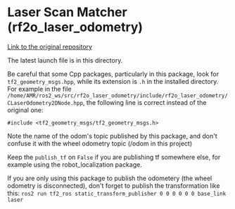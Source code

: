 # Laser Scan Matcher (rf2o_laser_odometry)

[Link to the original repository](https://github.com/MAPIRlab/rf2o_laser_odometry)

The latest launch file is in this directory.

Be careful that some Cpp packages, particularly in this package, look for `tf2_geometry_msgs.hpp`, while its extension is `.h` in the installed directory. For example in the file `/home/AMR/ros2_ws/src/rf2o_laser_odometry/include/rf2o_laser_odometry/CLaserOdometry2DNode.hpp`, the following line is correct instead of the original one:

```#include <tf2_geometry_msgs/tf2_geometry_msgs.h>```

Note the name of the odom's topic published by this package, and don't confuse it with the wheel odometry topic (/odom in this project)

Keep the `publish_tf` on `False` if you are publishing tf somewhere else, for example using the robot_localization package.

If you are only using this package to publish the odometery (the wheel odometry is disconnected), don't forget to publish the transformation like this:
```ros2 run tf2_ros static_transform_publisher 0 0 0 0 0 0 base_link laser```